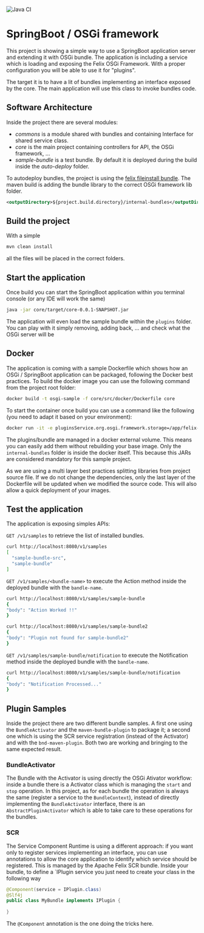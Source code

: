 ![Java CI](https://github.com/mmornati/springboot-osgi-sample/workflows/Java%20CI/badge.svg?branch=main)

# SpringBoot / OSGi framework
This project is showing a simple way to use a SpringBoot application server and extending it with OSGi bundle.
The application is including a service which is loading and exposing the Felix OSGi Framework. With a proper configuration you will be able to use it for "plugins".

The target it is to have a lit of bundles implementing an interface exposed by the core. The main application will use this class to invoke bundles code.

## Software Architecture
Inside the project there are several modules:
* *commons* is a module shared with bundles and containing Interface for shared service class.
* *core* is the main project containing controllers for API, the OSGi framework, ...
* *sample-bundle* is a test bundle. By default it is deployed during the build inside the *auto-deploy* folder.

To autodeploy bundles, the project is using the [felix fileinstall bundle](https://felix.apache.org/documentation/subprojects/apache-felix-file-install.html). The maven build is adding the bundle library to the correct OSGi framework lib folder.
```xml
<outputDirectory>${project.build.directory}/internal-bundles</outputDirectory>
```

## Build the project
With a simple
```bash
mvn clean install
```
all the files will be placed in the correct folders.

## Start the application
Once build you can start the SpringBoot application within you terminal console (or any IDE will work the same)
```bash
java -jar core/target/core-0.0.1-SNAPSHOT.jar
```

The application will even load the sample bundle within the `plugins` folder.
You can play with it simply removing, adding back, ... and check what the OSGi server will be

## Docker
The application is coming with a sample Dockerfile which shows how an OSGi / SpringBoot application can be packaged, following the Docker best practices.
To build the docker image you can use the following command from the project root folder:
```bash 
docker build -t osgi-sample -f core/src/docker/Dockerfile core
```

To start the container once build you can use a command like the following (you need to adapt it based on your environment):
```bash
docker run -it -e pluginsService.org.osgi.framework.storage=/app/felix-cache -e pluginsService.felix.auto.deploy.dir=/app/internal-bundles  -e pluginsService.felix.fileinstall.dir=/app/plugins -v /Users/Marco/Projects/springboot-osgi-sample/plugins:/app/plugins -p 8080:8080 osgi-sample
```
The plugins/bundle are managed in a docker external volume. This means you can easily add them without rebuilding your base image. Only the `internal-bundles` folder is inside the docker itself. This because this JARs are considered mandatory for this sample project.

As we are using a multi layer best practices splitting libraries from project source file. If we do not change the dependencies, only the last layer of the Dockerfile will be updated when we modified the source code. This will also allow a quick deployment of your images.

## Test the application
The application is exposing simples APIs:

`GET /v1/samples` to retrieve the list of installed bundles.
```bash
curl http://localhost:8080/v1/samples
[
  "sample-bundle-src",
  "sample-bundle"
]
```

`GET /v1/samples/<bundle-name>` to execute the Action method inside the deployed bundle with the `bandle-name`.
```bash
curl http://localhost:8080/v1/samples/sample-bundle
{
"body": "Action Worked !!"
}

curl http://localhost:8080/v1/samples/sample-bundle2
{
"body": "Plugin not found for sample-bundle2"
}
```

`GET /v1/samples/sample-bundle/notification` to execute the Notification method inside the deployed bundle with the `bandle-name`.
```bash
curl http://localhost:8080/v1/samples/sample-bundle/notification
{
"body": "Notification Processed..."
}
```

## Plugin Samples
Inside the project there are two different bundle samples. A first one using the `BundleActivator` and the `maven-bundle-plugin` to package it; a second one which is using the SCR service registration (instead of the Activator) and with the `bnd-maven-plugin`.
Both two are working and bringing to the same expected result.

### BundleActivator
The Bundle with the Activator is using directly the OSGi Ativator workflow: inside a bundle there is a Activator class which is managing the `start` and `stop` operation. In this project, as for each bundle the operation is always the same (register a service to the `BundleContext`), instead of directly implementing the `BundleActivator` interface, there is an `AbstractPluginActivator` which is able to take care to these operations for the bundles.

### SCR
The Service Component Runtime is using a different approach: if you want only to register services implementing an interface, you can use annotations to allow the core application to identify which service should be registered.
This is managed by the Apache Felix SCR bundle.
Inside your bundle, to define a `IPlugin service you just need to create your class in the following way
```java
@Component(service = IPlugin.class)
@Slf4j
public class MyBundle implements IPlugin {
  
}
```
The `@Component` annotation is the one doing the tricks here.
